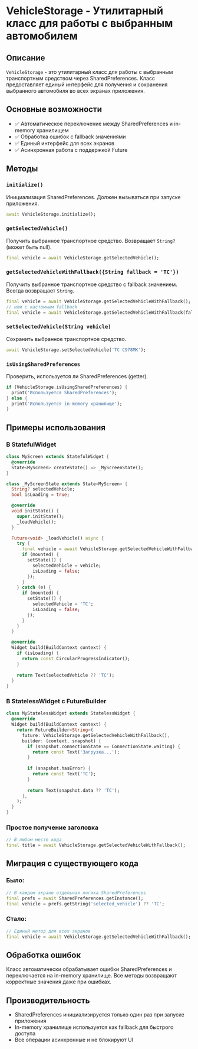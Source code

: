 # VehicleStorage - Утилитарный класс для работы с выбранным автомобилем

## Описание

`VehicleStorage` - это утилитарный класс для работы с выбранным транспортным средством через SharedPreferences. Класс предоставляет единый интерфейс для получения и сохранения выбранного автомобиля во всех экранах приложения.

## Основные возможности

- ✅ Автоматическое переключение между SharedPreferences и in-memory хранилищем
- ✅ Обработка ошибок с fallback значениями
- ✅ Единый интерфейс для всех экранов
- ✅ Асинхронная работа с поддержкой Future

## Методы

### `initialize()`
Инициализация SharedPreferences. Должен вызываться при запуске приложения.

```dart
await VehicleStorage.initialize();
```

### `getSelectedVehicle()`
Получить выбранное транспортное средство. Возвращает `String?` (может быть null).

```dart
final vehicle = await VehicleStorage.getSelectedVehicle();
```

### `getSelectedVehicleWithFallback({String fallback = 'ТС'})`
Получить выбранное транспортное средство с fallback значением. Всегда возвращает `String`.

```dart
final vehicle = await VehicleStorage.getSelectedVehicleWithFallback();
// или с кастомным fallback
final vehicle = await VehicleStorage.getSelectedVehicleWithFallback(fallback: 'Автомобиль');
```

### `setSelectedVehicle(String vehicle)`
Сохранить выбранное транспортное средство.

```dart
await VehicleStorage.setSelectedVehicle('ТС C978MK');
```

### `isUsingSharedPreferences`
Проверить, используется ли SharedPreferences (getter).

```dart
if (VehicleStorage.isUsingSharedPreferences) {
  print('Используется SharedPreferences');
} else {
  print('Используется in-memory хранилище');
}
```

## Примеры использования

### В StatefulWidget

```dart
class MyScreen extends StatefulWidget {
  @override
  State<MyScreen> createState() => _MyScreenState();
}

class _MyScreenState extends State<MyScreen> {
  String? selectedVehicle;
  bool isLoading = true;

  @override
  void initState() {
    super.initState();
    _loadVehicle();
  }

  Future<void> _loadVehicle() async {
    try {
      final vehicle = await VehicleStorage.getSelectedVehicleWithFallback();
      if (mounted) {
        setState(() {
          selectedVehicle = vehicle;
          isLoading = false;
        });
      }
    } catch (e) {
      if (mounted) {
        setState(() {
          selectedVehicle = 'ТС';
          isLoading = false;
        });
      }
    }
  }

  @override
  Widget build(BuildContext context) {
    if (isLoading) {
      return const CircularProgressIndicator();
    }
    
    return Text(selectedVehicle ?? 'ТС');
  }
}
```

### В StatelessWidget с FutureBuilder

```dart
class MyStatelessWidget extends StatelessWidget {
  @override
  Widget build(BuildContext context) {
    return FutureBuilder<String>(
      future: VehicleStorage.getSelectedVehicleWithFallback(),
      builder: (context, snapshot) {
        if (snapshot.connectionState == ConnectionState.waiting) {
          return const Text('Загрузка...');
        }
        
        if (snapshot.hasError) {
          return const Text('ТС');
        }
        
        return Text(snapshot.data ?? 'ТС');
      },
    );
  }
}
```

### Простое получение заголовка

```dart
// В любом месте кода
final title = await VehicleStorage.getSelectedVehicleWithFallback();
```

## Миграция с существующего кода

### Было:
```dart
// В каждом экране отдельная логика SharedPreferences
final prefs = await SharedPreferences.getInstance();
final vehicle = prefs.getString('selected_vehicle') ?? 'ТС';
```

### Стало:
```dart
// Единый метод для всех экранов
final vehicle = await VehicleStorage.getSelectedVehicleWithFallback();
```

## Обработка ошибок

Класс автоматически обрабатывает ошибки SharedPreferences и переключается на in-memory хранилище. Все методы возвращают корректные значения даже при ошибках.

## Производительность

- SharedPreferences инициализируется только один раз при запуске приложения
- In-memory хранилище используется как fallback для быстрого доступа
- Все операции асинхронные и не блокируют UI
